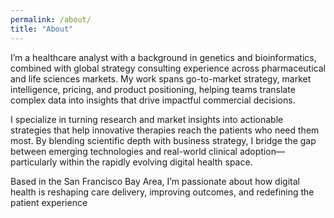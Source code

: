 ```yaml
---
permalink: /about/
title: "About"
---
```


I’m a healthcare analyst with a background in genetics and bioinformatics, combined with global strategy consulting experience across pharmaceutical and life sciences markets. My work spans go-to-market strategy, market intelligence, pricing, and product positioning, helping teams translate complex data into insights that drive impactful commercial decisions.

I specialize in turning research and market insights into actionable strategies that help innovative therapies reach the patients who need them most. By blending scientific depth with business strategy, I bridge the gap between emerging technologies and real-world clinical adoption—particularly within the rapidly evolving digital health space.

Based in the San Francisco Bay Area, I’m passionate about how digital health is reshaping care delivery, improving outcomes, and redefining the patient experience
